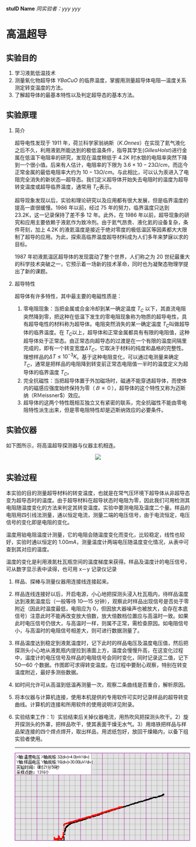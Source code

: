 **stuID Name**
*同实验者：yyy yyy*

# 高温超导

## 实验目的

1. 学习液氮低温技术
2. 测量氧化物超导体 $YBaCuO$ 的临界温度，掌握用测量超导体电阻—温度关系测定转变温度的方法。
3. 了解超导体的最基本特性以及判定超导态的基本方法。

## 实验原理

1. 简介

    超导电性发现于 1911 年，荷兰科学家翁纳斯（$K.Onnes$）在实现了氦气液化之后不久，利用液氦所能达到的极低温条件，指导其学生($GillesHolst$)进行金属在低温下电阻率的研究，发现在温度稍低于 4.2K 时水银的电阻率突然下降到一个很小值。后来有人估计，电阻率的下限为 $3.6×10-23Ω/cm$，而迄今正常金属的最低电阻率大约为 $10-13Ω/cm$。与此相比，可以认为汞进入了电阻完全消失的新状态—超导态。我们定义超导体开始失去电阻时的温度为超导转变温度或超导临界温度，通常用 $T_C$表示。

    超导现象发现以后，实验和理论研究以及应用都有很大发展，但是临界温度的提高一直很缓慢。1986 年以前，经过 75 年的努力，临界温度只达到 23.2K，这一记录保持了差不多 12 年。此外，在 1986 年以前，超导现象的研究和应用主要依赖于液氦作为致冷剂。由于氦气昂贵、液化氦的设备复杂，条件苛刻，加上 4.2K 的液氦温度是接近于绝对零度的极低温区等因素都大大限制了超导的应用。为此，探索高临界温度超导材料成为人们多年来梦寐以求的目标。

    1987 年初液氮温区超导体的发现震动了整个世界，人们称之为 20 世纪最重大的科学技术突破之一，它预示着一场新的技术革命，同时也为凝聚态物理学提出了新的课题。

2. 超导特性

    超导体有许多特性，其中最主要的电磁性质是：

    1. 零电阻现象：当把金属或合金冷却到某一确定温度 $T_C$ 以下，其直流电阻突然降到零，把这种在低温下发生的零电阻现象称为物质的超导电性，具有超导电性的材料称为超导体。电阻突然消失的某一确定温度 $T_C$叫做超导体的临界温度。在 $T_C$以上，超导体和正常金属都具有有限的电阻值，这种超导体处于正常态。由正常态向超导态的过渡是在一个有限的温度间隔里完成的，即有一个转变宽度$ΔT_C$，它取决于材料的纯度和晶格的完整性。理想样品的$ΔT≤10^{-3}K$。基于这种电阻变化，可以通过电测量来确定 $T_C$，通常是把样品的电阻降到转变前正常态电阻值一半时的温度定义为超导体的临界温度 $T_C$。
    2. 完全抗磁性：当把超导体置于外加磁场时，磁通不能穿透超导体，而使体内的磁感应强度始终保持为零（$Ｂ≡０$），超导体的这个特性又称为迈斯纳（RＭeissner$）效应。
    3. 超导体的这两个特性既相互独立又有紧密的联系，完全抗磁性不能由零电阻特性派生出来，但是零电阻特性却是迈斯纳效应的必要条件。

## 实验仪器

如下图所示，将高温超导探测器与仪器主机相连。

<div align = 'center'><image src = '1.png'>

<div align = 'left'>

## 实验过程

本实验的目的测量超导材料的转变温度，也就是在常气压环境下超导体从非超导态变为超导态时的温度。由于超导材料在超导状态时电阻为零，因此我们可用检测其电阻随温度变化的方法来判定其转变温度。实验中要测电阻及温度二个量。样品的电阻用四引线法测量，通以恒定电流，测量二端的电压信号，由于电流恒定，电压信号的变化即是电阻的变化。

温度用铂电阻温度计测量，它的电阻会随温度变化而变化，比较稳定，线性也较好，实验时通以恒定的 $1.00mA$，测量温度计两端电压随温度变化情况，从表中可查到其对应的温度。

温度的变化是利用液氮杜瓦瓶空间的温度梯度来获得。样品及温度计的电压信号，可从数字显示表中读得，也可用 x－y 记录仪记录

1. 样品、探棒与测量仪器用连接线连接起来。
2. 样品连线连接好以后，开启电源，小心地把探测头浸入杜瓦瓶内，待样品温度达到液氮温度后（一般等待 10—15 分钟），观察此时样品出现信号是否处于零附近（因此时温度最低，电阻应为 0，但因放大器噪声也被放大，会存在本底信号）注意此时不能再改变放大倍数，放大倍数档位置应与高温时一致。如果此时电压信号仍很大，与高温时一样，则属不正常，需检查原因。如电阻信号小，与高温时的电阻信号相差大，则可进行数据测量了。
3. 样品温度达到稳定到液氮温度时，记下此时的样品电压及温度电压值，然后把探测头小心地从液氮瓶内提拉到液面上方，温度会慢慢升高，在这变化过程中，温度计的电压信号及样品的电阻信号会同时变化，同时记录这二值，记下 50—60 个数据。作图即可求得转变温度。在过程中要耐心观察，特别在转变温度附近，最好多测些数据。
4. 如时间允许可从高温到低温再测量一次，观察二条曲线是否重合，解析原因。
5. 将本仪器与计算机连接，使用本机提供的专用软件可实时记录样品的超导转变曲线。计算机的连接和所用软件的使用说明详见附录。
6. 实验结束工作：1）实验结束后关掉仪器电流，用热吹风把探测头吹干。2）旋开探测头的外罩，把样品吹干，使其表面干燥无水气。3）用烙铁把样品与样品架连接的四个焊点焊开，取出样品，用滤纸包好，放回干燥箱内，以备下组实验者使用。

    ---

    ![](xxx-yyy.bmp)




